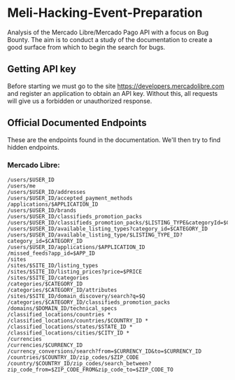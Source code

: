 # Meli-Hacking-Event-Preparation
Analysis of the Mercado Libre/Mercado Pago API with a focus on Bug Bounty. The aim is to conduct a study of the documentation to create a good surface from which to begin the search for bugs.

## Getting API key
Before starting we must go to the site https://developers.mercadolibre.com  and register an application to obtain an API key. Without this, all requests will give us a forbidden or unauthorized response.

## Official Documented Endpoints
These are the endpoints found in the documentation. We'll then try to find hidden endpoints.
### Mercado Libre:
```
/users/$USER_ID
/users/me
/users/$USER_ID/addresses
/users/$USER_ID/accepted_payment_methods
/applications/$APPLICATION_ID
/users/$USER_ID/brands
/users/$USER_ID/classifieds_promotion_packs
/users/$USER_ID/classifieds_promotion_packs/$LISTING_TYPE&categoryId=$CATEGORY_ID
/users/$USER_ID/available_listing_types?category_id=$CATEGORY_ID
/users/$USER_ID/available_listing_type/$LISTING_TYPE_ID?category_id=$CATEGORY_ID
/users/$USER_ID/applications/$APPLICATION_ID
/missed_feeds?app_id=$APP_ID
/sites
/sites/$SITE_ID/listing_types
/sites/$SITE_ID/listing_prices?price=$PRICE
/sites/$SITE_ID/categories
/categories/$CATEGORY_ID
/categories/$CATEGORY_ID/attributes
/sites/$SITE_ID/domain_discovery/search?q=$Q
/categories/$CATEGORY_ID/classifieds_promotion_packs
/domains/$DOMAIN_ID/technical_specs
/classified_locations/countries *
/classified_locations/countries/$COUNTRY_ID *
/classified_locations/states/$STATE_ID *
/classified_locations/cities/$CITY_ID *
/currencies
/currencies/$CURRENCY_ID
/currency_conversions/search?from=$CURRENCY_ID&to=$CURRENCY_ID
/countries/$COUNTRY_ID/zip_codes/$ZIP_CODE
/country/$COUNTRY_ID/zip_codes/search_between?zip_code_from=$ZIP_CODE_FROM&zip_code_to=$ZIP_CODE_TO
```

